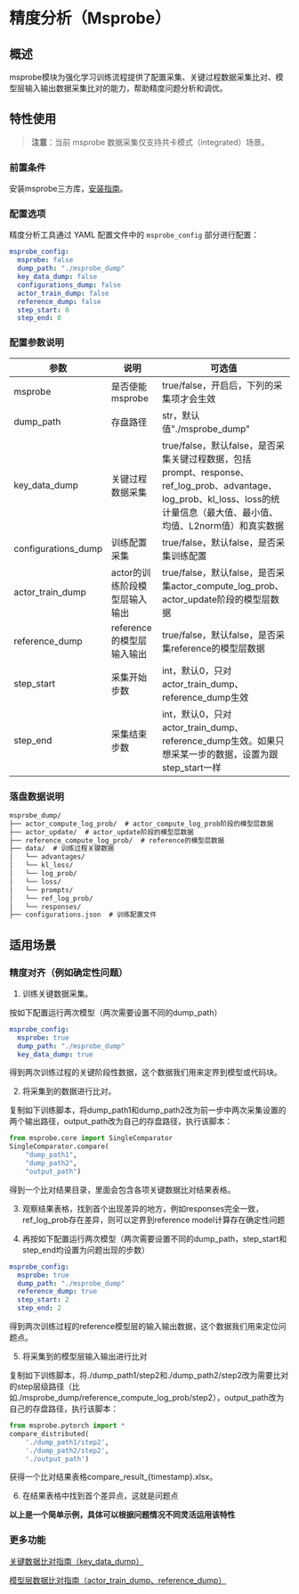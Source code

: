 # 精度分析（Msprobe）

## 概述

msprobe模块为强化学习训练流程提供了配置采集、关键过程数据采集比对、模型层输入输出数据采集比对的能力，帮助精度问题分析和调优。

## 特性使用

> **注意**：当前 msprobe 数据采集仅支持共卡模式（integrated）场景。

### 前置条件

安装msprobe三方库，[安装指南](https://gitee.com/ascend/mstt/blob/master/debug/accuracy_tools/msprobe/docs/01.installation.md)。

### 配置选项

精度分析工具通过 YAML 配置文件中的 `msprobe_config` 部分进行配置：

```yaml
msprobe_config:
  msprobe: false
  dump_path: "./msprobe_dump"
  key_data_dump: false
  configurations_dump: false
  actor_train_dump: false
  reference_dump: false
  step_start: 0
  step_end: 0
```

### 配置参数说明

| 参数 | 说明 | 可选值 |
|------|------|--------|
| msprobe | 是否使能msprobe | true/false，开启后，下列的采集项才会生效 |
| dump_path | 存盘路径 | str，默认值"./msprobe_dump" |
| key_data_dump | 关键过程数据采集 | true/false，默认false，是否采集关键过程数据，包括prompt、response、ref_log_prob、advantage、log_prob、kl_loss、loss的统计量信息（最大值、最小值、均值、L2norm值）和真实数据 |
| configurations_dump | 训练配置采集 | true/false，默认false，是否采集训练配置 |
| actor_train_dump | actor的训练阶段模型层输入输出 | true/false，默认false，是否采集actor_compute_log_prob、actor_update阶段的模型层数据 |
| reference_dump | reference的模型层输入输出 | true/false，默认false，是否采集reference的模型层数据 |
| step_start | 采集开始步数 | int，默认0，只对actor_train_dump、reference_dump生效 |
| step_end | 采集结束步数 | int，默认0，只对actor_train_dump、reference_dump生效。如果只想采某一步的数据，设置为跟step_start一样 |

### 落盘数据说明

```txt
msprobe_dump/
├── actor_compute_log_prob/  # actor_compute_log_prob阶段的模型层数据
├── actor_update/  # actor_update阶段的模型层数据
├── reference_compute_log_prob/  # reference的模型层数据
├── data/  # 训练过程关键数据
│   └── advantages/  
│   └── kl_loss/  
│   └── log_prob/  
│   └── loss/  
│   └── prompts/  
│   └── ref_log_prob/  
│   └── responses/  
├── configurations.json  # 训练配置文件
```

## 适用场景

### 精度对齐（例如确定性问题）

1. 训练关键数据采集。

按如下配置运行两次模型（两次需要设置不同的dump_path）
```yaml
msprobe_config:
  msprobe: true
  dump_path: "./msprobe_dump"
  key_data_dump: true
```
得到两次训练过程的关键阶段性数据，这个数据我们用来定界到模型或代码块。

2. 将采集到的数据进行比对。

复制如下训练脚本，将dump_path1和dump_path2改为前一步中两次采集设置的两个输出路径，output_path改为自己的存盘路径，执行该脚本：
```python
from msprobe.core import SingleComparator
SingleComparator.compare(
    "dump_path1", 
    "dump_path2", 
    "output_path")
```
得到一个比对结果目录，里面会包含各项关键数据比对结果表格。

3. 观察结果表格，找到首个出现差异的地方，例如responses完全一致，ref_log_prob存在差异，则可以定界到reference model计算存在确定性问题

4. 再按如下配置运行两次模型（两次需要设置不同的dump_path，step_start和step_end均设置为问题出现的步数）
```yaml
msprobe_config:
  msprobe: true
  dump_path: "./msprobe_dump"
  reference_dump: true
  step_start: 2
  step_end: 2
```
得到两次训练过程的reference模型层的输入输出数据，这个数据我们用来定位问题点。

5. 将采集到的模型层输入输出进行比对

复制如下训练脚本，将./dump_path1/step2和./dump_path2/step2改为需要比对的step层级路径（比如./msprobe_dump/reference_compute_log_prob/step2），output_path改为自己的存盘路径，执行该脚本：
```python
from msprobe.pytorch import *
compare_distributed(
    './dump_path1/step2', 
    './dump_path2/step2', 
    './output_path')
```
获得一个比对结果表格compare_result_{timestamp}.xlsx。

6. 在结果表格中找到首个差异点，这就是问题点

**以上是一个简单示例，具体可以根据问题情况不同灵活运用该特性**

### 更多功能

[关键数据比对指南（key_data_dump）](https://gitee.com/ascend/mstt/blob/master/debug/accuracy_tools/msprobe/docs/34.RL_collect.md#%E7%BB%93%E6%9E%9C%E6%AF%94%E5%AF%B9)

[模型层数据比对指南（actor_train_dump、reference_dump）](https://gitee.com/ascend/mstt/blob/master/debug/accuracy_tools/msprobe/docs/10.accuracy_compare_PyTorch.md#222-compare_distributed-%E5%87%BD%E6%95%B0)

